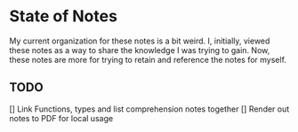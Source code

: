 # State of Notes

My current organization for these notes is a bit weird. I, initially, viewed these notes as a way to share the knowledge I was trying to gain. Now, these notes are more for trying to retain and reference the notes for myself.

## TODO

[] Link Functions, types and list comprehension notes together
[] Render out notes to PDF for local usage
